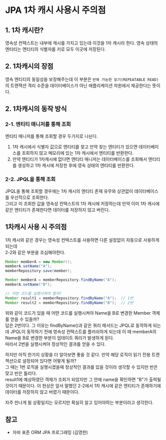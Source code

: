 # JPA 1차 캐시 사용시 주의점

## 1. 1차 캐시란?
영속성 컨텍스트는 내부에 캐시를 가지고 있는데 이것을 1차 캐시라 한다.
영속 상태의 엔티티는 엔티티의 식별자를 키로 모두 이곳에 저장된다.

## 2. 1차캐시의 장점
영속 엔티티의 동일성을 보장해주는데 이 부분은 `반복 가능한 읽기(REPEATABLE READ)` 의 트랜잭션 격리 수준을 
데이터베이스가 아닌 애플리케이션 차원에서 제공한다는 뜻이다.

## 2. 1차캐시의 동작 방식

### 2-1. 엔티티 매니저를 통해 조회
엔티티 매니저를 통해 조회할 경우 두가지로 나뉜다.
1. 1차 캐시에서 식별자 값으로 엔티티를 찾고 만약 찾는 엔티티가 있으면 데이터베이스를 조회하지 않고 메모리에 있는 1차 캐시에서 엔티티를 반환한다.
2. 만약 엔티티가 1차캐시에 없다면 엔티티 매니저는 데이터베이스를 조회해서 엔티티를 생성하고 1차 캐시에 저장한 후에 영속 상태의 엔티티를 반환한다.

### 2-2. JPQL을 통해 조회
JPQL을 통해 조회할 경우에는 1차 캐시의 엔티티 존재 유무와 상관없이 데이터베이스를 우선적으로 조회한다.  
그리고 이 조회한 값을 영속성 컨텍스트의 1차 캐시에 저장하는데 만약 이미 1차 캐시에 같은 엔티티가 존재한다면 데이터를 저장하지 않고 버린다. 

## 1차캐시 사용 시 주의점
1차 캐시와 같은 경우는 영속성 컨텍스트를 사용하면 다른 설정없이 자동으로 사용하게 되는데  
2-2와 같은 부분을 조심해야한다.
```java
Member memberA = new Member();
memberA.setName("A");
memberRepository.save(member);

Member memberA = memberRepository.findByName("A");
memberA.setName("B");

// 어떤 코드를 실행시켜야 할까?
Member result1 = memberRepository.findByName("A");  // 1번
Member result2 = memberRepository.findByName("B");  // 2번
```
위와 같이 코드가 있을 때 어떤 코드를 실행시켜야 Name을 B로 변경한 Member 객체를 얻을 수 있을까?  
답은 2번이다. 그 이유는 findByName()과 같은 쿼리 메서드는 JPQL로 동작하게 되는데 JPQL이 동작하기 전에 
영속성 컨텍스트를 플러쉬하게 되는데 이 때 memberA의 Name을 B로 변경한 부분이 업데이트 쿼리가 발생하게 된다.  
따라서 2번을 실행시켜야 정상적인 결과를 얻을 수 있다. 


하지만 아직 한가지 상황을 더 알아보면 좋을 것 같다. 만약 해당 로직이 읽기 전용 트랜잭션으로 설정되어 있다면 어떻게 될까?  
그 때는 1번 로직을 실행시켰을때 정상적인 결과를 있을 것이라 생각할 수 있지만 반은 맞고 반은 틀리다.  
result1에 예상하였던 객체가 조회가 되었지만 그 안에 name을 확인하면 "B"가 출력될 것이기 때문이다.
이 현상은 앞서 말했던 2-2에서 1차 캐시에 같은 엔티티가 존재하기에 데이터를 저장하지 않고 버렸기 때문이다.


자주 만나게 될 상황일지는 모르지만 확실히 알고 있어야하는 부분이라고 생각한다. 


## 참고
- 자바 표준 ORM JPA 프로그래밍 (김영한)
